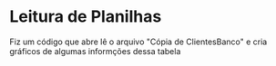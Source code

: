 # Leitura de Planilhas
Fiz um código que abre lê o arquivo "Cópia de ClientesBanco" e cria gráficos de algumas informções dessa tabela
